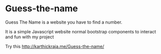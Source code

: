 # Guess-the-name
Guess The Name is a website you have to find a number.

It is a simple Javascript website normal bootstrap components to interact and fun with my project

Try this http://karthickraja.me/Guess-the-name/
